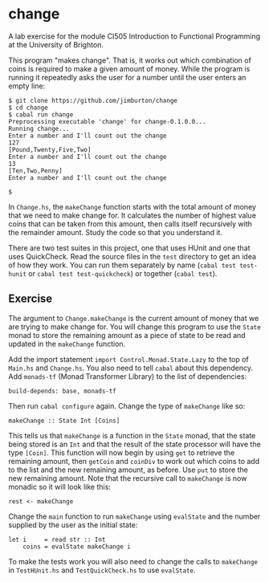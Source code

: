 # change

A lab exercise for the module CI505 Introduction to Functional Programming at
the University of Brighton.

This program "makes change". That is, it works out which combination
of coins is required to make a given amount of money. While the
program is running it repeatedly asks the user for a number until the
user enters an empty line:

```
$ git clone https://github.com/jimburton/change
$ cd change
$ cabal run change
Preprocessing executable 'change' for change-0.1.0.0...
Running change...
Enter a number and I'll count out the change
127
[Pound,Twenty,Five,Two]
Enter a number and I'll count out the change
13
[Ten,Two,Penny]
Enter a number and I'll count out the change

$
```

In `Change.hs`, the `makeChange` function starts with the total amount of money that
we need to make change for. It calculates the number of highest value
coins that can be taken from this amount, then calls itself
recursively with the remainder amount. Study the code so that you
understand it.

There are two test suites in this project, one that uses HUnit and one
that uses QuickCheck. Read the source files in the `test` directory to
get an idea of how they work. You can run them separately by name
(`cabal test test-hunit` or `cabal test test-quickcheck`) or together
(`cabal test`).

## Exercise

The argument to `Change.makeChange` is the current amount of money that we
are trying to make change for. You will change this program to use the
`State` monad to store the remaining amount as a piece of state to be
read and updated in the `makeChange` function.

Add the import statement `import Control.Monad.State.Lazy` to the top
of `Main.hs` and `Change.hs`. You also need to tell `cabal` about this
dependency. Add `monads-tf` (Monad Transformer Library) to the list of
dependencies:

    build-depends: base, monads-tf
	
Then run `cabal configure` again. Change the type of `makeChange` like so:

    makeChange :: State Int [Coins]

This tells us that `makeChange` is a function in the `State` monad,
that the state being stored is an `Int` and that the result of the
state processor will have the type `[Coin]`. This function will now
begin by using `get` to retrieve the remaining amount, then `getCoin`
and `coinDiv` to work out which coins to add to the list and the new
remaining amount, as before. Use `put` to store the new remaining
amount. Note that the recursive call to `makeChange` is now monadic so
it will look like this:

    rest <- makeChange

Change the `main` function to run `makeChange` using `evalState` and the 
number supplied by the user as the initial state:

    let i     = read str :: Int
	    coins = evalState makeChange i
		
To make the tests work you will also need to change the calls to
`makeChange` in `TestHUnit.hs` and `TestQuickCheck.hs` to use
`evalState`. 
